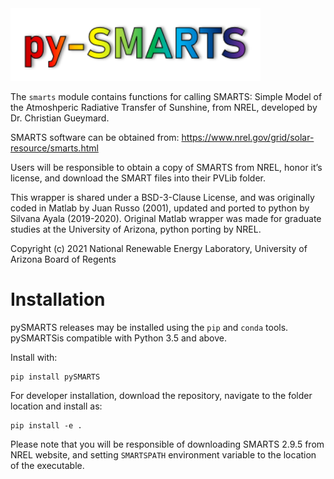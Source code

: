 <img src="docs/images/py-SMARTS.PNG" width="400">

The ``smarts`` module contains functions for calling SMARTS: Simple Model of the
Atmoshperic Radiative Transfer of Sunshine, from NREL, developed by 
Dr. Christian Gueymard. 

SMARTS software can be obtained from: 
    https://www.nrel.gov/grid/solar-resource/smarts.html

Users will be responsible to obtain a copy of SMARTS  from NREL, 
honor it’s license, and download the SMART files into their PVLib folder.

This wrapper is shared under a BSD-3-Clause License, and was
originally coded in Matlab by Juan Russo (2001), updated and ported to python
by Silvana Ayala (2019-2020). Original Matlab wrapper was made for graduate studies 
at the University of Arizona, python porting by NREL.

Copyright (c) 2021 National Renewable Energy Laboratory, University of Arizona Board of Regents 

Installation
============

pySMARTS releases may be installed using the ``pip`` and ``conda`` tools. pySMARTSis compatible with Python 3.5 and above.

Install with:

    pip install pySMARTS

For developer installation, download the repository, navigate to the folder location and install as:

    pip install -e .
    
 Please note that you will be responsible of downloading SMARTS 2.9.5 from NREL website, and setting `SMARTSPATH` environment variable to the location of the executable.
 
